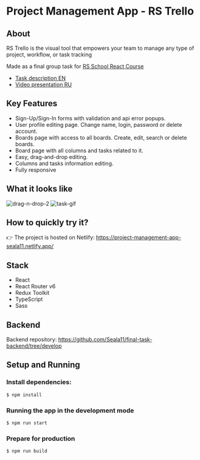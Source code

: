 # Project Management App - RS Trello

## About

RS Trello is the visual tool that empowers your team to manage any type of project, workflow, or task tracking

Made as a final group task for [RS School React Course](https://rs.school/react/)

* [Task description EN](https://github.com/rolling-scopes-school/tasks/blob/master/tasks/react/project-management-system-EN.md)
* [Video presentation RU](https://youtu.be/yxg6u6Ufsrw)

## Key Features

* Sign-Up/Sign-In forms with validation and api error popups.
* User profile editing page. Change name, login, password or delete account.
* Boards page with access to all boards. Create, edit, search or delete boards.
* Board page with all columns and tasks related to it.
* Easy, drag-and-drop editing.
* Columns and tasks information editing.
* Fully responsive

## What it looks like

![drag-n-drop-2](https://user-images.githubusercontent.com/77016227/205517870-e3653466-1f69-4a01-9bd9-9e8647031290.gif)
![task-gif](https://user-images.githubusercontent.com/77016227/205517680-c803c06a-b925-412e-90fb-2b6d0d28e62d.gif)

## How to quickly try it?

👉 The project is hosted on Netlify: https://project-management-app-seala11.netlify.app/

## Stack

* React
* React Router v6
* Redux Toolkit
* TypeScript
* Sass

## Backend

Backend repository: https://github.com/Seala11/final-task-backend/tree/develop

## Setup and Running

### Install dependencies:

```bash
$ npm install
```

### Running the app in the development mode

```bash
$ npm run start
```

### Prepare for production

```bash
$ npm run build
```
